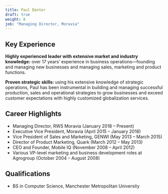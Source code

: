 ```yaml
---
title: Paul Danter
draft: true
weight: 8
job: "Managing Director, Moravia"
---
```

## Key Experience

**Highly experienced leader with extensive market and industry knowledge:** over 17 years’ experience in business operations—founding and managing new businesses and managing sales, marketing and product functions.

**Proven strategic skills:** using his extensive knowledge of strategic operations, Paul has been instrumental in building and managing successful production, sales and operational strategies to grow businesses and exceed customer expectations with highly customized globalization services.

## Career Highlights

* Managing Director, RWS Moravia (January 2018 – Present)
* Executive Vice President, Moravia (April 2015 – January 2018)
* Vice President of Sales and Marketing, GENWI (May 2013 – March 2015)
* Director of Product Marketing, Quark (March 2012 – May 2013)
* CEO and Founder, Mobile IQ (November 2008 – April 2012)
* Various VP-level marketing and business development roles at Agrogroup (October 2004 – August 2008)

## Qualifications

* BS in Computer Science, Manchester Metropolitan University

